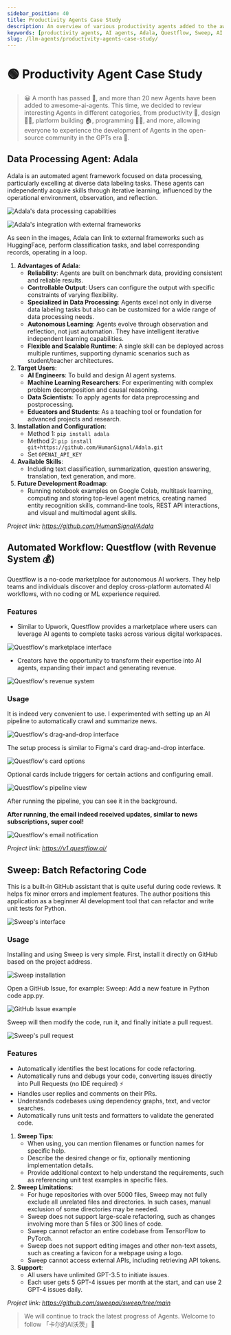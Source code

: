 ```yaml
---
sidebar_position: 40
title: Productivity Agents Case Study
description: An overview of various productivity agents added to the awesome-ai-agents repository, highlighting their features and use cases.
keywords: [productivity agents, AI agents, Adala, Questflow, Sweep, AI automation, data processing, no-code]
slug: /llm-agents/productivity-agents-case-study/
---
```


# 🟢 Productivity Agent Case Study

> 😀 A month has passed 🚀, and more than 20 new Agents have been added to awesome-ai-agents. This time, we decided to review interesting Agents in different categories, from productivity 💪, design 🧑‍🎨, platform building 🏠, programming 🧑‍💻, and more, allowing everyone to experience the development of Agents in the open-source community in the GPTs era 🏃.

## Data Processing Agent: Adala

Adala is an automated agent framework focused on data processing, particularly excelling at diverse data labeling tasks. These agents can independently acquire skills through iterative learning, influenced by the operational environment, observation, and reflection.

![Adala's data processing capabilities](https://cdn.jsdelivr.net/gh/donttal/imgbed/img/e5b936db4c865ac6c381e20b66bd358e.png)

![Adala's integration with external frameworks](https://cdn.jsdelivr.net/gh/donttal/imgbed/img/cd9ddd561313638916f8ae86d8d4914e.png)

As seen in the images, Adala can link to external frameworks such as HuggingFace, perform classification tasks, and label corresponding records, operating in a loop.

1. **Advantages of Adala**:
    - **Reliability**: Agents are built on benchmark data, providing consistent and reliable results.
    - **Controllable Output**: Users can configure the output with specific constraints of varying flexibility.
    - **Specialized in Data Processing**: Agents excel not only in diverse data labeling tasks but also can be customized for a wide range of data processing needs.
    - **Autonomous Learning**: Agents evolve through observation and reflection, not just automation. They have intelligent iterative independent learning capabilities.
    - **Flexible and Scalable Runtime**: A single skill can be deployed across multiple runtimes, supporting dynamic scenarios such as student/teacher architectures.
2. **Target Users**:
    - **AI Engineers**: To build and design AI agent systems.
    - **Machine Learning Researchers**: For experimenting with complex problem decomposition and causal reasoning.
    - **Data Scientists**: To apply agents for data preprocessing and postprocessing.
    - **Educators and Students**: As a teaching tool or foundation for advanced projects and research.
3. **Installation and Configuration**:
    - Method 1: `pip install adala`
    - Method 2: `pip install git+https://github.com/HumanSignal/Adala.git`
    - Set `OPENAI_API_KEY`
4. **Available Skills**:
    - Including text classification, summarization, question answering, translation, text generation, and more.
5. **Future Development Roadmap**:
    - Running notebook examples on Google Colab, multitask learning, computing and storing top-level agent metrics, creating named entity recognition skills, command-line tools, REST API interactions, and visual and multimodal agent skills.

*Project link: https://github.com/HumanSignal/Adala*

## Automated Workflow: Questflow (with Revenue System 💰)

Questflow is a no-code marketplace for autonomous AI workers. They help teams and individuals discover and deploy cross-platform automated AI workflows, with no coding or ML experience required.

### Features

- Similar to Upwork, Questflow provides a marketplace where users can leverage AI agents to complete tasks across various digital workspaces.

![Questflow's marketplace interface](https://cdn.jsdelivr.net/gh/donttal/imgbed/img/13a521a18ce2d3647c6fb393f3a9817b.png)

- Creators have the opportunity to transform their expertise into AI agents, expanding their impact and generating revenue.

![Questflow's revenue system](https://cdn.jsdelivr.net/gh/donttal/imgbed/img/fd4bb24d7d0c828fcaacb7927f56511f.png)

### Usage

It is indeed very convenient to use. I experimented with setting up an AI pipeline to automatically crawl and summarize news.

![Questflow's drag-and-drop interface](https://cdn.jsdelivr.net/gh/donttal/imgbed/img/d6176247ae0e54bbebeb4be2cc713c9d.png)

The setup process is similar to Figma's card drag-and-drop interface.

![Questflow's card options](https://cdn.jsdelivr.net/gh/donttal/imgbed/img/7452c9ea68301bdfff571ba74f8b4b1e.png)

Optional cards include triggers for certain actions and configuring email.

![Questflow's pipeline view](https://cdn.jsdelivr.net/gh/donttal/imgbed/img/600562a8b90c5dafd2f02ec7e948a200.png)

After running the pipeline, you can see it in the background.

**After running, the email indeed received updates, similar to news subscriptions, super cool!**

![Questflow's email notification](https://cdn.jsdelivr.net/gh/donttal/imgbed/img/30cf45ba9f3b657957430a5e30ced798.jpeg)

*Project link: https://v1.questflow.ai/*

## Sweep: Batch Refactoring Code

This is a built-in GitHub assistant that is quite useful during code reviews. It helps fix minor errors and implement features. The author positions this application as a beginner AI development tool that can refactor and write unit tests for Python.

![Sweep's interface](https://cdn.jsdelivr.net/gh/donttal/imgbed/img/2f0cd6ff80434ca6fbbdcfbb79a71902.png)

### Usage

Installing and using Sweep is very simple. First, install it directly on GitHub based on the project address.

![Sweep installation](https://cdn.jsdelivr.net/gh/donttal/imgbed/img/a052d13ddea94c7838afd8f9dee6f019.png)

Open a GitHub Issue, for example: Sweep: Add a new feature in Python code app.py.

![GitHub Issue example](https://cdn.jsdelivr.net/gh/donttal/imgbed/img/278e89dfa4947626cf93ba011774993e.png)

Sweep will then modify the code, run it, and finally initiate a pull request.

![Sweep's pull request](https://cdn.jsdelivr.net/gh/donttal/imgbed/img/bb4966cf214d63ecbdb756c453eaa34e.png)

### Features

- Automatically identifies the best locations for code refactoring.
- Automatically runs and debugs your code, converting issues directly into Pull Requests (no IDE required) ⚡
- Handles user replies and comments on their PRs.
- Understands codebases using dependency graphs, text, and vector searches.
- Automatically runs unit tests and formatters to validate the generated code.
1. **Sweep Tips**:
    - When using, you can mention filenames or function names for specific help.
    - Describe the desired change or fix, optionally mentioning implementation details.
    - Provide additional context to help understand the requirements, such as referencing unit test examples in specific files.
2. **Sweep Limitations**:
    - For huge repositories with over 5000 files, Sweep may not fully exclude all unrelated files and directories. In such cases, manual exclusion of some directories may be needed.
    - Sweep does not support large-scale refactoring, such as changes involving more than 5 files or 300 lines of code.
    - Sweep cannot refactor an entire codebase from TensorFlow to PyTorch.
    - Sweep does not support editing images and other non-text assets, such as creating a favicon for a webpage using a logo.
    - Sweep cannot access external APIs, including retrieving API tokens.
3. **Support**:
    - All users have unlimited GPT-3.5 to initiate issues.
    - Each user gets 5 GPT-4 issues per month at the start, and can use 2 GPT-4 issues daily.

*Project link: https://github.com/sweepai/sweep/tree/main*

> We will continue to track the latest progress of Agents. Welcome to follow 「卡尔的AI沃茨」🧙
